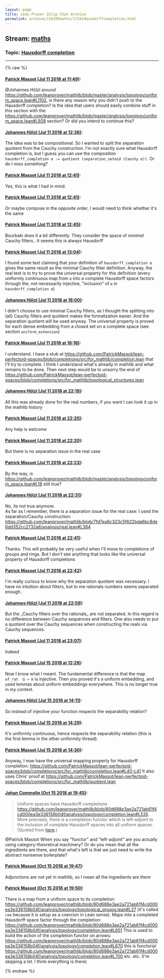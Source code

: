 ```yaml
---
layout: page
title: Lean Prover Zulip Chat Archive 
permalink: archive/116395maths/17341Hausdorffcompletion.html
---
```


## Stream: [maths](index.html)
### Topic: [Hausdorff completion](17341Hausdorffcompletion.html)

---


{% raw %}
#### [ Patrick Massot (Jul 11 2018 at 11:49)](https://leanprover.zulipchat.com/#narrow/stream/116395-maths/topic/Hausdorff%20completion/near/129461026):
<p><span class="user-mention" data-user-id="110294">@Johannes Hölzl</span> around <a href="https://github.com/leanprover/mathlib/blob/master/analysis/topology/uniform_space.lean#L1102" target="_blank" title="https://github.com/leanprover/mathlib/blob/master/analysis/topology/uniform_space.lean#L1102">https://github.com/leanprover/mathlib/blob/master/analysis/topology/uniform_space.lean#L1102</a>, is there any reason why you didn't push to the Hausdorff completion? Is the idea that users should easily combine stuff in this section with the <a href="https://github.com/leanprover/mathlib/blob/master/analysis/topology/uniform_space.lean#L928" target="_blank" title="https://github.com/leanprover/mathlib/blob/master/analysis/topology/uniform_space.lean#L928">https://github.com/leanprover/mathlib/blob/master/analysis/topology/uniform_space.lean#L928</a> section? Or did you intend to continue this?</p>

#### [ Johannes Hölzl (Jul 11 2018 at 12:36)](https://leanprover.zulipchat.com/#narrow/stream/116395-maths/topic/Hausdorff%20completion/near/129462922):
<p>The idea was to be compositional. So I wanted to split the separation quotient from the Cauchy construction. I'm not exactly sure what Hausdorff completion is, but I guess you can use the composition <code>hausdorff_completion α := quotient (separation_setoid (Cauchy α))</code>. Or do I miss something?</p>

#### [ Patrick Massot (Jul 11 2018 at 12:41)](https://leanprover.zulipchat.com/#narrow/stream/116395-maths/topic/Hausdorff%20completion/near/129463129):
<p>Yes, this is what I had in mind.</p>

#### [ Patrick Massot (Jul 11 2018 at 12:41)](https://leanprover.zulipchat.com/#narrow/stream/116395-maths/topic/Hausdorff%20completion/near/129463135):
<p>Or maybe compose in the opposite order, I would need to think whether it's the same</p>

#### [ Patrick Massot (Jul 11 2018 at 12:45)](https://leanprover.zulipchat.com/#narrow/stream/116395-maths/topic/Hausdorff%20completion/near/129463277):
<p>Bourbaki does it a bit differently. They consider the space of <em>minimal</em> Cauchy filters.. It seems this is always Hausdorff</p>

#### [ Patrick Massot (Jul 11 2018 at 13:04)](https://leanprover.zulipchat.com/#narrow/stream/116395-maths/topic/Hausdorff%20completion/near/129464037):
<p>I found some text claiming that your definition of <code>hausdorff_completion α</code> gives the same result as the minimal Cauchy filter definition. Anyway, the real test is to try to prove the universal property for this definition (every uniformly continuous map from <code>α</code> into a complete Hausdorff space factors through the, not necessarily injective, "inclusion" of <code>α</code> in <code>hausdorff_completion α</code>)</p>

#### [ Johannes Hölzl (Jul 11 2018 at 18:00)](https://leanprover.zulipchat.com/#narrow/stream/116395-maths/topic/Hausdorff%20completion/near/129480597):
<p>I didn't choose to use minimal Cauchy filters, as I thought the splitting into (all) Cauchy filters and quotient makes the formalization easier. And the separation quotient will be used anyway. The universal property is proved for each dense embedding from a closed set on a complete space (see section <code>uniform_extension</code>)</p>

#### [ Patrick Massot (Jul 11 2018 at 18:18)](https://leanprover.zulipchat.com/#narrow/stream/116395-maths/topic/Hausdorff%20completion/near/129481701):
<p>I understand. I have a stub at  <a href="https://github.com/PatrickMassot/lean-perfectoid-spaces/blob/completions/src/for_mathlib/completion.lean" target="_blank" title="https://github.com/PatrickMassot/lean-perfectoid-spaces/blob/completions/src/for_mathlib/completion.lean">https://github.com/PatrickMassot/lean-perfectoid-spaces/blob/completions/src/for_mathlib/completion.lean</a>  that I'll try to complete. I think I understand what's already in mathlib and what remains to be done. Then next step would be to unsorry the end of <a href="https://github.com/PatrickMassot/lean-perfectoid-spaces/blob/completions/src/for_mathlib/topological_structures.lean" target="_blank" title="https://github.com/PatrickMassot/lean-perfectoid-spaces/blob/completions/src/for_mathlib/topological_structures.lean">https://github.com/PatrickMassot/lean-perfectoid-spaces/blob/completions/src/for_mathlib/topological_structures.lean</a></p>

#### [ Johannes Hölzl (Jul 11 2018 at 22:19)](https://leanprover.zulipchat.com/#narrow/stream/116395-maths/topic/Hausdorff%20completion/near/129495769):
<p>All this was already done for the real numbers, if you want I can look it up in the mathlib history</p>

#### [ Patrick Massot (Jul 11 2018 at 22:20)](https://leanprover.zulipchat.com/#narrow/stream/116395-maths/topic/Hausdorff%20completion/near/129495855):
<p>Any help is welcome</p>

#### [ Patrick Massot (Jul 11 2018 at 22:20)](https://leanprover.zulipchat.com/#narrow/stream/116395-maths/topic/Hausdorff%20completion/near/129495862):
<p>But there is no separation issue in the real case</p>

#### [ Patrick Massot (Jul 11 2018 at 22:23)](https://leanprover.zulipchat.com/#narrow/stream/116395-maths/topic/Hausdorff%20completion/near/129496013):
<p>By the way, is <a href="https://github.com/leanprover/mathlib/blob/master/analysis/topology/uniform_space.lean#L18" target="_blank" title="https://github.com/leanprover/mathlib/blob/master/analysis/topology/uniform_space.lean#L18">https://github.com/leanprover/mathlib/blob/master/analysis/topology/uniform_space.lean#L18</a> still true?</p>

#### [ Johannes Hölzl (Jul 11 2018 at 22:31)](https://leanprover.zulipchat.com/#narrow/stream/116395-maths/topic/Hausdorff%20completion/near/129496855):
<p>No, its not true anymore.<br>
As far as I remember, there is a separation issue for the real case: I used the separation/Cauchy construction: <a href="https://github.com/leanprover/mathlib/blob/7fd7ea8c323c5f622bda6bc8de6dd352cc2732a8/analysis/real.lean#L384" target="_blank" title="https://github.com/leanprover/mathlib/blob/7fd7ea8c323c5f622bda6bc8de6dd352cc2732a8/analysis/real.lean#L384">https://github.com/leanprover/mathlib/blob/7fd7ea8c323c5f622bda6bc8de6dd352cc2732a8/analysis/real.lean#L384</a></p>

#### [ Patrick Massot (Jul 11 2018 at 22:41)](https://leanprover.zulipchat.com/#narrow/stream/116395-maths/topic/Hausdorff%20completion/near/129497515):
<p>Thanks. This will probably be very useful when I'll move to completions of groups and rings. But I don't see anything that looks like the universal property of Hausdorff  completions</p>

#### [ Patrick Massot (Jul 11 2018 at 22:42)](https://leanprover.zulipchat.com/#narrow/stream/116395-maths/topic/Hausdorff%20completion/near/129497598):
<p>I'm really curious to know why the separation quotient was necessary. I have no intuition about filters, but to me rationals numbers seems separated enough.</p>

#### [ Johannes Hölzl (Jul 11 2018 at 22:59)](https://leanprover.zulipchat.com/#narrow/stream/116395-maths/topic/Hausdorff%20completion/near/129498685):
<p>But the _Cauchy filters over the rationals_ are not separated. In this regard is no difference between Cauchy sequences and filters. One also needs to put a quotient over the Cauchy sequences when constructing the reals via Cauchy sequences.</p>

#### [ Patrick Massot (Jul 11 2018 at 23:07)](https://leanprover.zulipchat.com/#narrow/stream/116395-maths/topic/Hausdorff%20completion/near/129499261):
<p>Indeed</p>

#### [ Patrick Massot (Jul 15 2018 at 12:29)](https://leanprover.zulipchat.com/#narrow/stream/116395-maths/topic/Hausdorff%20completion/near/129696906):
<p>Now I know what I meant. The fundamental difference is that the map <code>of_rat  ℚ → ℝ</code> is injective. Then you proved it's a uniform embedding, and used lemmas about uniform embeddings everywhere. This is no longer true in my context.</p>

#### [ Johannes Hölzl (Jul 15 2018 at 14:11)](https://leanprover.zulipchat.com/#narrow/stream/116395-maths/topic/Hausdorff%20completion/near/129699781):
<p>So instead of injective your function respects the separability relation?</p>

#### [ Patrick Massot (Jul 15 2018 at 14:29)](https://leanprover.zulipchat.com/#narrow/stream/116395-maths/topic/Hausdorff%20completion/near/129700245):
<p>It's uniformly continuous, hence respects the separability relation (this is the first lemma in the other uniformity thread).</p>

#### [ Patrick Massot (Jul 15 2018 at 14:30)](https://leanprover.zulipchat.com/#narrow/stream/116395-maths/topic/Hausdorff%20completion/near/129700297):
<p>Anyway, I now have the universal mapping property for Hausdorff completion: <a href="https://github.com/PatrickMassot/lean-perfectoid-spaces/blob/completions/src/for_mathlib/completion.lean#L40-L41" target="_blank" title="https://github.com/PatrickMassot/lean-perfectoid-spaces/blob/completions/src/for_mathlib/completion.lean#L40-L41">https://github.com/PatrickMassot/lean-perfectoid-spaces/blob/completions/src/for_mathlib/completion.lean#L40-L41</a>  It also uses Chris' proof at <a href="https://github.com/PatrickMassot/lean-perfectoid-spaces/blob/completions/src/for_mathlib/quotient.lean" target="_blank" title="https://github.com/PatrickMassot/lean-perfectoid-spaces/blob/completions/src/for_mathlib/quotient.lean">https://github.com/PatrickMassot/lean-perfectoid-spaces/blob/completions/src/for_mathlib/quotient.lean</a></p>

#### [ Johan Commelin (Oct 15 2018 at 19:45)](https://leanprover.zulipchat.com/#narrow/stream/116395-maths/topic/Hausdorff%20completion/near/135846674):
<blockquote>
<p>Uniform spaces have Hausdorff completions <a href="https://github.com/leanprover/mathlib/blob/80d688e3ae2a721ab61f4cd000ea3e336158b04f/analysis/topology/completion.lean#L535" target="_blank" title="https://github.com/leanprover/mathlib/blob/80d688e3ae2a721ab61f4cd000ea3e336158b04f/analysis/topology/completion.lean#L535">https://github.com/leanprover/mathlib/blob/80d688e3ae2a721ab61f4cd000ea3e336158b04f/analysis/topology/completion.lean#L535</a>. More precisely, there is a completion functor which is left-adjoint to the inclusion of complete Hausdorff spaces into all uniform spaces. (Quoted from <a href="#narrow/stream/116395-maths/subject/What's.20new.20in.20Lean.20maths.3F/near/135846567" title="#narrow/stream/116395-maths/subject/What's.20new.20in.20Lean.20maths.3F/near/135846567">here</a>.)</p>
</blockquote>
<p><span class="user-mention" data-user-id="110031">@Patrick Massot</span> When you say "functor" and "left-adjoint" are you actually using category-theoretical machinery? Or do you mean that all the ingredients are there, and that what's left is that we just need to write the abstract nonsense boilerplate?</p>

#### [ Patrick Massot (Oct 15 2018 at 19:47)](https://leanprover.zulipchat.com/#narrow/stream/116395-maths/topic/Hausdorff%20completion/near/135846789):
<p>Adjunctions are not yet in mathlib, so I mean all the ingredients are there</p>

#### [ Patrick Massot (Oct 15 2018 at 19:50)](https://leanprover.zulipchat.com/#narrow/stream/116395-maths/topic/Hausdorff%20completion/near/135846966):
<p>There is a map from a uniform space to its completion: <a href="https://github.com/leanprover/mathlib/blob/80d688e3ae2a721ab61f4cd000ea3e336158b04f/analysis/topology/topological_groups.lean#L27" target="_blank" title="https://github.com/leanprover/mathlib/blob/80d688e3ae2a721ab61f4cd000ea3e336158b04f/analysis/topology/topological_groups.lean#L27">https://github.com/leanprover/mathlib/blob/80d688e3ae2a721ab61f4cd000ea3e336158b04f/analysis/topology/topological_groups.lean#L27</a> (it's called <code>coe</code> because it is setup as a coercion in Lean sense). Maps into a completed Hausdorff space factor through the completion: <a href="https://github.com/leanprover/mathlib/blob/80d688e3ae2a721ab61f4cd000ea3e336158b04f/analysis/topology/completion.lean#L651" target="_blank" title="https://github.com/leanprover/mathlib/blob/80d688e3ae2a721ab61f4cd000ea3e336158b04f/analysis/topology/completion.lean#L651">https://github.com/leanprover/mathlib/blob/80d688e3ae2a721ab61f4cd000ea3e336158b04f/analysis/topology/completion.lean#L651</a> This is used to build the action of the completion functor on arrows: <a href="https://github.com/leanprover/mathlib/blob/80d688e3ae2a721ab61f4cd000ea3e336158b04f/analysis/topology/completion.lean#L670" target="_blank" title="https://github.com/leanprover/mathlib/blob/80d688e3ae2a721ab61f4cd000ea3e336158b04f/analysis/topology/completion.lean#L670">https://github.com/leanprover/mathlib/blob/80d688e3ae2a721ab61f4cd000ea3e336158b04f/analysis/topology/completion.lean#L670</a> this is functorial <a href="https://github.com/leanprover/mathlib/blob/80d688e3ae2a721ab61f4cd000ea3e336158b04f/analysis/topology/completion.lean#L700" target="_blank" title="https://github.com/leanprover/mathlib/blob/80d688e3ae2a721ab61f4cd000ea3e336158b04f/analysis/topology/completion.lean#L700">https://github.com/leanprover/mathlib/blob/80d688e3ae2a721ab61f4cd000ea3e336158b04f/analysis/topology/completion.lean#L700</a> etc. etc. (I'm skipping a lot. I think everything is there)</p>


{% endraw %}
